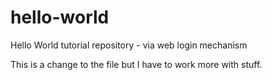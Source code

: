 # hello-world
Hello World tutorial repository - via web login mechanism

This is a change to the file but I have to work more with stuff.
